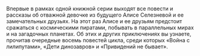 <!--2017-02-16 19:21:24-->
Впервые в рамках одной книжной серии выходят все повести и рассказы об отважной девочке из будущего Алисе Селезневой и ее замечательных друзьях.
        На этот раз Алисе и ее друзьям предстоит сражаться с космическими пиратами, побывать в параллельных мирах и на загадочных планетах. Об этих и других приключениях вы узнаете, прочитав очередные восемь повестей цикла, среди которых «Война с лилипутами», «Дети динозавров» и «Привидений не бывает».